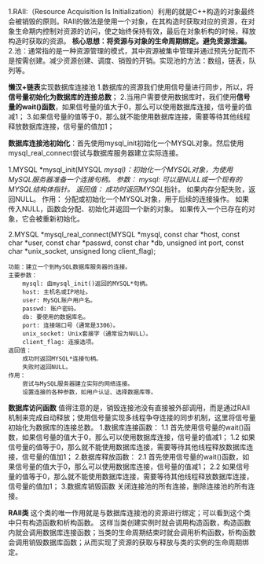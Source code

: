 1.RAII:（Resource Acquisition Is Initialization）利用的就是C++构造的对象最终会被销毁的原则。RAII的做法是使用一个对象，在其构造时获取对应的资源，在对象生命期内控制对资源的访问，使之始终保持有效，最后在对象析构的时候，释放构造时获取的资源。    **核心思想：将资源与对象的生命周期绑定。避免资源泄漏。**
2.池：通常指的是一种资源管理的模式，其中资源被集中管理并通过预先分配而不是按需创建。减少资源创建、调度、销毁的开销。实现池的方法：数组，链表，队列等。


**懒汉+链表**实现数据库连接池 
1.数据库的资源我们使用信号量进行同步，所以，将**信号量初始化为数据库的连接总数**；
2.当用户需要使用数据库时，我们使用**信号量的wait()函数**，如果信号量的值大于0，那么可以使用数据库连接，信号量的值减1；
3.如果信号量的值等于0，那么就不能使用数据库连接，需要等待其他线程释放数据库连接，信号量的值加1；



**数据库连接池初始化**：首先使用mysql_init初始化一个MYSQL对象。然后使用mysql_real_connect尝试与数据库服务器建立实际连接。

1.MYSQL *mysql_init(MYSQL *mysql)：初始化一个MYSQL对象，为使用MySQL服务器准备一个连接句柄。
    参数：
        mysql: 可以是NULL或一个现有的MYSQL结构体指针。
    返回值：
        成功时返回MYSQL*指针。
        如果内存分配失败，返回NULL。
    作用：
        分配或初始化一个MYSQL对象，用于后续的连接操作。
        如果传入NULL，函数会分配、初始化并返回一个新的对象。
        如果传入一个已存在的对象，它会被重新初始化。

2.MYSQL *mysql_real_connect(MYSQL *mysql, 
                          const char *host,
                          const char *user,
                          const char *passwd,
                          const char *db,
                          unsigned int port,
                          const char *unix_socket,
                          unsigned long client_flag);

    功能：建立一个到MySQL数据库服务器的连接。
    主要参数：
        mysql: 由mysql_init()返回的MYSQL*句柄。
        host: 主机名或IP地址。
        user: MySQL账户用户名。
        passwd: 账户密码。
        db: 要使用的数据库名。
        port: 连接端口号（通常是3306）。
        unix_socket: Unix套接字（通常设为NULL）。
        client_flag: 连接选项。
    返回值：
        成功时返回MYSQL*连接句柄。
        失败时返回NULL。
    作用：
        尝试与MySQL服务器建立实际的网络连接。
        设置连接的各种参数，如用户认证、选择数据库等。  


**数据库访问函数**
值得注意的是，销毁连接池没有直接被外部调用，而是通过RAII机制来完成自动释放；使用信号量实现多线程争夺连接的同步机制，这里将信号量初始化为数据库的连接总数。
1.数据库连接函数：
    1.1 首先使用信号量的wait()函数，如果信号量的值大于0，那么可以使用数据库连接，信号量的值减1；
    1.2 如果信号量的值等于0，那么就不能使用数据库连接，需要等待其他线程释放数据库连接，信号量的值加1；
2.数据库释放函数：
    2.1 首先使用信号量的wait()函数，如果信号量的值大于0，那么可以使用数据库连接，信号量的值减1；
    2.2 如果信号量的值等于0，那么就不能使用数据库连接，需要等待其他线程释放数据库连接，信号量的值加1；
3.数据库销毁函数
    关闭连接池的所有连接，删除连接池的所有连接。

**RAII类**
这个类的唯一作用就是与数据库连接池的资源进行绑定；可以看到这个类中只有构造函数和析构函数。
这样当类创建实例时就会调用构造函数，构造函数内就会调用数据库连接函数；当类的生命周期结束时就会调用析构函数，析构函数会调用销毁数据库函数；从而实现了资源的获取与释放与类的实例的生命周期绑定。